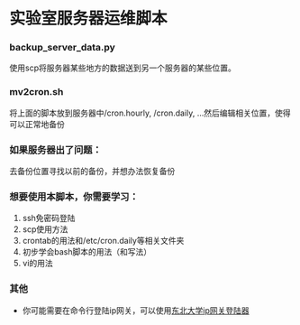 # 实验室服务器运维脚本
### backup_server_data.py
使用scp将服务器某些地方的数据送到另一个服务器的某些位置。
### mv2cron.sh
将上面的脚本放到服务器中/cron.hourly, /cron.daily, ...然后编辑相关位置，使得可以正常地备份
### 如果服务器出了问题：
去备份位置寻找以前的备份，并想办法恢复备份
### 想要使用本脚本，你需要学习：
1. ssh免密码登陆
2. scp使用方法
3. crontab的用法和/etc/cron.daily等相关文件夹
4. 初步学会bash脚本的用法（和写法）
5. vi的用法
### 其他
- 你可能需要在命令行登陆ip网关，可以使用[东北大学ip网关登陆器](https://github.com/the0demiurge/CharlesScripts/blob/master/charles/bin/ipgw)
